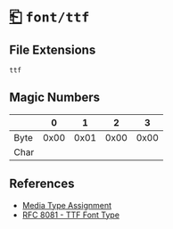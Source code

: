 # [⎗](../README.md) `font/ttf`

## File Extensions

`ttf`

## Magic Numbers

|      | 0    | 1    | 2    | 3    |
| ---- | ---- | ---- | ---- | ---- |
| Byte | 0x00 | 0x01 | 0x00 | 0x00 |
| Char |      |      |      |      |

## References

- [Media Type Assignment](https://www.iana.org/assignments/media-types/font/otf)
- [RFC 8081 - TTF Font Type](https://datatracker.ietf.org/doc/html/rfc8081#section-4.4.2)
